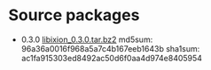 # Source packages
* 0.3.0 [libixion_0.3.0.tar.bz2](http://kohei.us/files/ixion/src/libixion_0.3.0.tar.bz2)
  md5sum: 96a36a0016f968a5a7c4b167eeb1643b
  sha1sum: ac1fa915303ed8492ac50d6f0aa4d974e8405954